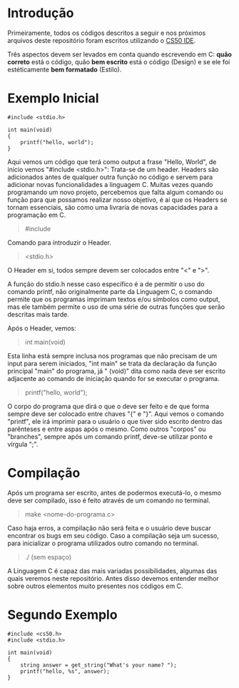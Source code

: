# Introdução
Primeiramente, todos os códigos descritos a seguir e nos próximos arquivos deste repositório foram escritos utilizando o [CS50 IDE](https://ide.cs50.io).

Três aspectos devem ser levados em conta quando escrevendo em C: **quão correto** está o código, quão **bem escrito** está o código (Design) e se ele foi estéticamente **bem formatado** (Estilo).

# Exemplo Inicial
```
#include <stdio.h>

int main(void)
{
    printf("hello, world");
}
```
Aqui vemos um código que terá como output a frase "Hello, World", de início vemos "#include <stdio.h>": Trata-se de um header. Headers são adicionados antes de qualquer outra função no código e servem para adicionar novas funcionalidades a linguagem C. Muitas vezes quando programando um novo projeto, percebemos que falta algum comando ou função para que possamos realizar nosso objetivo, é ai que os Headers se tornam essenciais, são como uma livraria de novas capacidades para a programação em C.
> #include

Comando para introduzir o Header.

> <stdio.h>

O Header em si, todos sempre devem ser colocados entre "<" e ">".

A função do stdio.h nesse caso específico é a de permitir o uso do comando printf, não originalmente parte da Linguagem C, o comando permite que os programas imprimam textos e/ou símbolos como output, mas ele também permite o uso de uma série de outras funções que serão descritas mais tarde.

Após o Header, vemos: 

> int main(void)

Esta linha está sempre inclusa nos programas que não precisam de um input para serem iniciados, "int main" se trata da declaração da função principal "main" do programa, já " (void)" dita como nada deve ser escrito adjacente ao comando de iniciação quando for se executar o programa. 

> printf("hello, world");

O corpo do programa que dirá o que o deve ser feito e de que forma sempre deve ser colocado entre chaves "{" e "}". Aqui vemos o comando "printf", ele irá imprimir para o usuário o que tiver sido escrito dentro das parênteses e entre aspas após o mesmo. Como outros "corpos" ou "branches", sempre após um comando printf, deve-se utilizar ponto e vírgula ";".

# Compilação

Após um programa ser escrito, antes de podermos executá-lo, o mesmo deve ser compilado, isso é feito através de um comando no terminal.

> make <nome-do-programa.c>

Caso haja erros, a compilação não será feita e o usuário deve buscar encontrar os bugs em seu código. Caso a compilação seja um sucesso, para inicializar o programa utilizados outro comando no terminal.

> ./<nome-do-programa> (sem espaço)
   
A Linguagem C é capaz das mais variadas possibilidades, algumas das quais veremos neste repositório. Antes disso devemos entender melhor sobre outros elementos muito presentes nos códigos em C.

# Segundo Exemplo
```
#include <cs50.h>
#include <stdio.h>

int main(void)
{
    string answer = get_string("What's your name? ");
    printf("hello, %s", answer);
}
```










